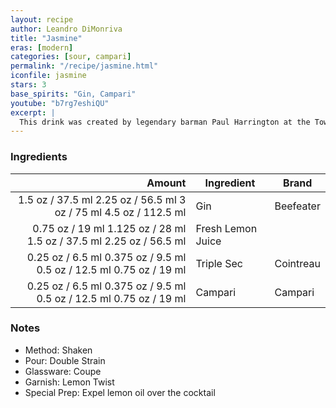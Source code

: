 ```yaml
---
layout: recipe
author: Leandro DiMonriva
title: "Jasmine"
eras: [modern]
categories: [sour, campari]
permalink: "/recipe/jasmine.html"
iconfile: jasmine
stars: 3
base_spirits: "Gin, Campari"
youtube: "b7rg7eshiQU"
excerpt: |
  This drink was created by legendary barman Paul Harrington at the Townhouse in Emeryville, CA in 1990. It’s named after his friend Matt Jasmin who was sitting at the bar with Harrington one day and asked him to “Make me something you’ve never made before.” The inspiration for this drink was the Pegu Club, a cocktail Harrington was a bit obsessed with. The drink gained more notoriety when Harrington included it in his book “Cocktails” which is now out of print and goes for about 75 bucks on eBay if you’re thinking about getting a copy.<br><br>When Harrington handed Jasmin the cocktail Jasmin took a sip and said: "Congratulations, you just invented Grapefruit Juice." Many years later Harrington would realize that he had been spelling the last name of his friend all wrong.
---
```


### Ingredients

|  Amount | Ingredient        | Brand     |
| ------: | ----------------- | --------- |
|  <span class="onex active">1.5 oz / 37.5 ml</span> <span class="onehalfx">2.25 oz / 56.5 ml</span> <span class="twox">3 oz / 75 ml</span> <span class="threex">4.5 oz / 112.5 ml</span> | Gin               | Beefeater |
| <span class="onex active">0.75 oz / 19 ml</span> <span class="onehalfx">1.125 oz / 28 ml</span> <span class="twox">1.5 oz / 37.5 ml</span> <span class="threex">2.25 oz / 56.5 ml</span> | Fresh Lemon Juice |
| <span class="onex active">0.25 oz / 6.5 ml</span> <span class="onehalfx">0.375 oz / 9.5 ml</span> <span class="twox">0.5 oz / 12.5 ml</span> <span class="threex">0.75 oz / 19 ml</span> | Triple Sec        | Cointreau |
| <span class="onex active">0.25 oz / 6.5 ml</span> <span class="onehalfx">0.375 oz / 9.5 ml</span> <span class="twox">0.5 oz / 12.5 ml</span> <span class="threex">0.75 oz / 19 ml</span> | Campari           | Campari   |

### Notes

- Method: Shaken
- Pour: Double Strain
- Glassware: Coupe
- Garnish: Lemon Twist
- Special Prep: Expel lemon oil over the cocktail
